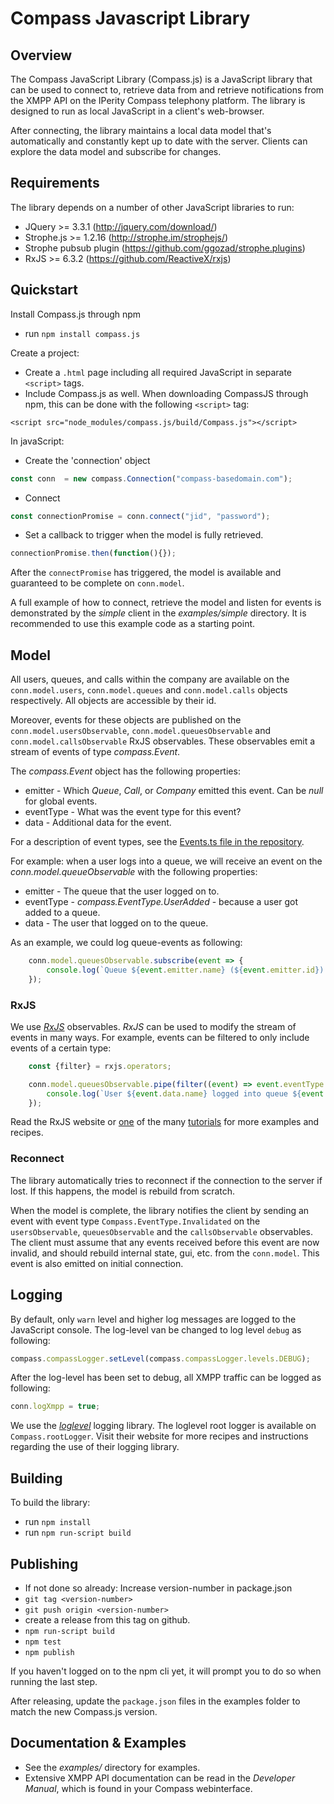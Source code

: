 Compass Javascript Library
=============

Overview
---------

The Compass JavaScript Library (Compass.js) is a JavaScript library that can be used to connect to, retrieve data from and retrieve notifications from the XMPP API on the IPerity Compass telephony platform.
The library is designed to run as local JavaScript in a client's web-browser.

After connecting, the library maintains a local data model that's automatically and constantly kept up to date with the server. Clients can explore the data model and subscribe for changes.


Requirements
---------

The library depends on a number of other JavaScript libraries to run:

* JQuery >= 3.3.1       (http://jquery.com/download/)
* Strophe.js >= 1.2.16  (http://strophe.im/strophejs/)
* Strophe pubsub plugin (https://github.com/ggozad/strophe.plugins)
* RxJS >= 6.3.2         (https://github.com/ReactiveX/rxjs)


Quickstart
---------

Install Compass.js through npm
* run `npm install compass.js` 

Create a project:
* Create a `.html` page including all required JavaScript in separate `<script>` tags.
* Include Compass.js as well. When downloading CompassJS through npm, this can be done with the following `<script>` tag:
```
<script src="node_modules/compass.js/build/Compass.js"></script>
```


In javaScript:

* Create the 'connection' object
```javascript
const conn  = new compass.Connection("compass-basedomain.com");
```
* Connect
```javascript
const connectionPromise = conn.connect("jid", "password");
```
* Set a callback to trigger when the model is fully retrieved.
```javascript
connectionPromise.then(function(){});
```

After the `connectPromise` has triggered, the model is available and guaranteed to be complete on `conn.model`.

A full example of how to connect, retrieve the model and listen for events is demonstrated by the *simple* client in the *examples/simple* directory. It is recommended to use this example code as a starting point.

Model
---------

All users, queues, and calls within the company are available on the `conn.model.users`, `conn.model.queues` and `conn.model.calls` objects respectively. All objects are accessible by their id.

Moreover, events for these objects are published on the `conn.model.usersObservable`, `conn.model.queuesObservable` and `conn.model.callsObservable` RxJS observables. 
These observables emit a stream of events of type *compass.Event*.

The *compass.Event* object has the following properties:
* emitter - Which *Queue*, *Call*, or *Company* emitted this event. Can be *null* for global events.
* eventType - What was the event type for this event?
* data - Additional data for the event.

For a description of event types, see the [Events.ts file in the repository](./src/Events.ts). 

For example: when a user logs into a queue, we will receive an event on the *conn.model.queueObservable* with the following properties:
* emitter - The queue that the user logged on to.
* eventType - *compass.EventType.UserAdded* - because a user got added to a queue.
* data - The user that logged on to the queue.

As an example, we could log queue-events as following:
```javascript
    conn.model.queuesObservable.subscribe(event => {
        console.log(`Queue ${event.emitter.name} (${event.emitter.id}) event: ${event.eventType}`);
    });
```

### RxJS

We use [*RxJS*](https://github.com/ReactiveX/rxjs) observables. *RxJS* can be used to modify the stream of events in many ways. 
For example, events can be filtered to only include events of a certain type:
```javascript
    const {filter} = rxjs.operators;

    conn.model.queuesObservable.pipe(filter((event) => event.eventType === Compass.EventType.UserAdded)).subscribe(event => {
        console.log(`User ${event.data.name} logged into queue ${event.emitter.name}`);
    });
``` 
Read the RxJS website or [one](http://reactivex.io/rxjs/manual/tutorial.html) of the many [tutorials](https://www.learnrxjs.io/) for more examples and recipes.
    

### Reconnect

The library automatically tries to reconnect if the connection to the server if lost.
If this happens, the model is rebuild from scratch. 

When the model is complete, the library notifies the client by sending an event with event type `Compass.EventType.Invalidated` on the `usersObservable`, `queuesObservable` and the `callsObservable` observables.
The client must assume that any events received before this event are now invalid, and should rebuild internal state, gui, etc. from the `conn.model`.
This event is also emitted on initial connection.   


Logging
---------

By default, only `warn` level and higher log messages are logged to the JavaScript console. 
The log-level van be changed to log level `debug` as following: 
```javascript
compass.compassLogger.setLevel(compass.compassLogger.levels.DEBUG);
```

After the log-level has been set to debug, all XMPP traffic can be logged as following:
```javascript
conn.logXmpp = true;
```

We use the [*loglevel*](https://github.com/pimterry/loglevel) logging library. The loglevel root logger is available on `Compass.rootLogger`. 
Visit their website for more recipes and instructions regarding the use of their logging library.  


Building
---------
To build the library:
* run `npm install`
* run `npm run-script build`

Publishing
---------
* If not done so already: Increase version-number in package.json
* `git tag <version-number>`
* `git push origin <version-number>`
* create a release from this tag on github.
* `npm run-script build`
* `npm test`
* `npm publish`

If you haven't logged on to the npm cli yet, it will prompt you to do so when running the last step.

After releasing, update the `package.json` files in the examples folder to match the new Compass.js version. 
 
Documentation & Examples
---------

* See the *examples/* directory for examples.
* Extensive XMPP API documentation can be read in the *Developer Manual*, which is found in your Compass webinterface.
